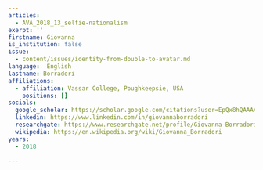 ```yaml
---
articles:
  - AVA_2018_13_selfie-nationalism
exerpt: ''
firstname: Giovanna
is_institution: false
issue:
  - content/issues/identity-from-double-to-avatar.md
language:  English
lastname: Borradori
affiliations:
  - affiliation: Vassar College, Poughkeepsie, USA
    positions: []
socials:
  google_scholar: https://scholar.google.com/citations?user=EpQx8hQAAAAJ&hl=en
  linkedin: https://www.linkedin.com/in/giovannaborradori
  researchgate: https://www.researchgate.net/profile/Giovanna-Borradori
  wikipedia: https://en.wikipedia.org/wiki/Giovanna_Borradori
years:
  - 2018

---
```

